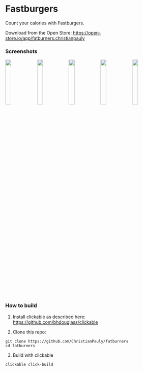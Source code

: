 # Fastburgers

Count your calories with Fastburgers.

Download from the Open Store: https://open-store.io/app/fatburners.christianpauly

### Screenshots

<p>
  <img src="/docs/screenshot20180718_155041034.png" width="19%" />
  <img src="/docs/screenshot20180718_155123254.png" width="19%" />
  <img src="/docs/screenshot20180718_155140369.png" width="19%" />
  <img src="/docs/screenshot20180718_155147498.png" width="19%" />
  <img src="/docs/screenshot20180718_155329273.png" width="19%" />
</p>

### How to build

1. Install clickable as described here: https://github.com/bhdouglass/clickable

2. Clone this repo:
```
git clone https://github.com/ChristianPauly/fatburners
cd fatburners
```

3. Build with clickable
```
clickable click-build
```
